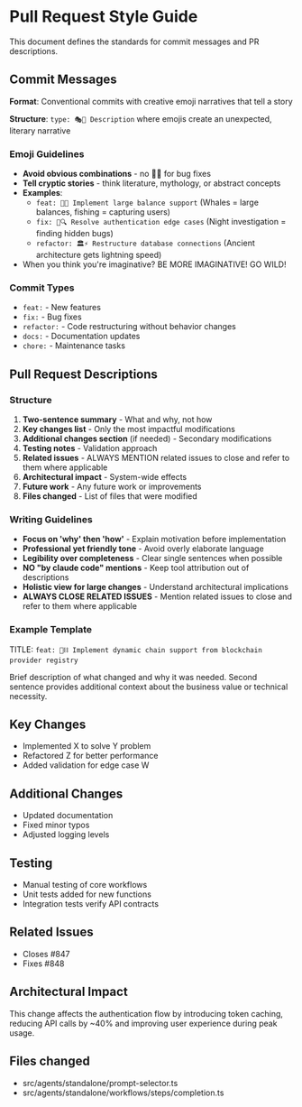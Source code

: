 # Pull Request Style Guide

This document defines the standards for commit messages and PR descriptions.

## Commit Messages

**Format**: Conventional commits with creative emoji narratives that tell a story

**Structure**: `type: 🎭🌟 Description` where emojis create an unexpected, literary narrative

### Emoji Guidelines

- **Avoid obvious combinations** - no 🐛🔧 for bug fixes
- **Tell cryptic stories** - think literature, mythology, or abstract concepts
- **Examples**:
  - `feat: 🐋🎣 Implement large balance support` (Whales = large balances, fishing = capturing users)
  - `fix: 🌙🔍 Resolve authentication edge cases` (Night investigation = finding hidden bugs)
  - `refactor: 🏛️⚡ Restructure database connections` (Ancient architecture gets lightning speed)
- When you think you're imaginative? BE MORE IMAGINATIVE! GO WILD!

### Commit Types
- `feat:` - New features
- `fix:` - Bug fixes  
- `refactor:` - Code restructuring without behavior changes
- `docs:` - Documentation updates
- `chore:` - Maintenance tasks

## Pull Request Descriptions

### Structure

1. **Two-sentence summary** - What and why, not how
2. **Key changes list** - Only the most impactful modifications
3. **Additional changes section** (if needed) - Secondary modifications
4. **Testing notes** - Validation approach
5. **Related issues** - ALWAYS MENTION related issues to close and refer to them where applicable
6. **Architectural impact** - System-wide effects
7. **Future work** - Any future work or improvements
8. **Files changed** - List of files that were modified

### Writing Guidelines

- **Focus on 'why' then 'how'** - Explain motivation before implementation
- **Professional yet friendly tone** - Avoid overly elaborate language
- **Legibility over completeness** - Clear single sentences when possible
- **NO "by claude code" mentions** - Keep tool attribution out of descriptions
- **Holistic view for large changes** - Understand architectural implications
- **ALWAYS CLOSE RELATED ISSUES** - Mention related issues to close and refer to them where applicable

### Example Template

TITLE: 
`feat: 🧙⛓️ Implement dynamic chain support from blockchain provider registry`

Brief description of what changed and why it was needed. Second sentence provides additional context about the business value or technical necessity.

## Key Changes
- Implemented X to solve Y problem
- Refactored Z for better performance  
- Added validation for edge case W

## Additional Changes
- Updated documentation
- Fixed minor typos
- Adjusted logging levels

## Testing
- Manual testing of core workflows
- Unit tests added for new functions
- Integration tests verify API contracts

## Related Issues
- Closes #847
- Fixes #848

## Architectural Impact
This change affects the authentication flow by introducing token caching, reducing API calls by ~40% and improving user experience during peak usage.

## Files changed
- src/agents/standalone/prompt-selector.ts
- src/agents/standalone/workflows/steps/completion.ts